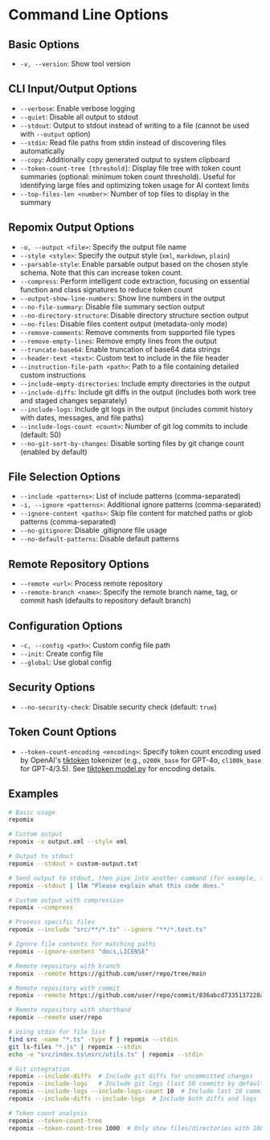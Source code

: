 # Command Line Options

## Basic Options
- `-v, --version`: Show tool version

## CLI Input/Output Options
- `--verbose`: Enable verbose logging
- `--quiet`: Disable all output to stdout
- `--stdout`: Output to stdout instead of writing to a file (cannot be used with `--output` option)
- `--stdin`: Read file paths from stdin instead of discovering files automatically
- `--copy`: Additionally copy generated output to system clipboard
- `--token-count-tree [threshold]`: Display file tree with token count summaries (optional: minimum token count threshold). Useful for identifying large files and optimizing token usage for AI context limits
- `--top-files-len <number>`: Number of top files to display in the summary

## Repomix Output Options
- `-o, --output <file>`: Specify the output file name
- `--style <style>`: Specify the output style (`xml`, `markdown`, `plain`)
- `--parsable-style`: Enable parsable output based on the chosen style schema. Note that this can increase token count.
- `--compress`: Perform intelligent code extraction, focusing on essential function and class signatures to reduce token count
- `--output-show-line-numbers`: Show line numbers in the output
- `--no-file-summary`: Disable file summary section output
- `--no-directory-structure`: Disable directory structure section output
- `--no-files`: Disable files content output (metadata-only mode)
- `--remove-comments`: Remove comments from supported file types
- `--remove-empty-lines`: Remove empty lines from the output
- `--truncate-base64`: Enable truncation of base64 data strings
- `--header-text <text>`: Custom text to include in the file header
- `--instruction-file-path <path>`: Path to a file containing detailed custom instructions
- `--include-empty-directories`: Include empty directories in the output
- `--include-diffs`: Include git diffs in the output (includes both work tree and staged changes separately)
- `--include-logs`: Include git logs in the output (includes commit history with dates, messages, and file paths)
- `--include-logs-count <count>`: Number of git log commits to include (default: 50)
- `--no-git-sort-by-changes`: Disable sorting files by git change count (enabled by default)

## File Selection Options
- `--include <patterns>`: List of include patterns (comma-separated)
- `-i, --ignore <patterns>`: Additional ignore patterns (comma-separated)
- `--ignore-content <paths>`: Skip file content for matched paths or glob patterns (comma-separated)
- `--no-gitignore`: Disable .gitignore file usage
- `--no-default-patterns`: Disable default patterns

## Remote Repository Options
- `--remote <url>`: Process remote repository
- `--remote-branch <name>`: Specify the remote branch name, tag, or commit hash (defaults to repository default branch)

## Configuration Options
- `-c, --config <path>`: Custom config file path
- `--init`: Create config file
- `--global`: Use global config

## Security Options
- `--no-security-check`: Disable security check (default: `true`)

## Token Count Options
- `--token-count-encoding <encoding>`: Specify token count encoding used by OpenAI's [tiktoken](https://github.com/openai/tiktoken) tokenizer (e.g., `o200k_base` for GPT-4o, `cl100k_base` for GPT-4/3.5). See [tiktoken model.py](https://github.com/openai/tiktoken/blob/main/tiktoken/model.py#L24) for encoding details.
## Examples

```bash
# Basic usage
repomix

# Custom output
repomix -o output.xml --style xml

# Output to stdout
repomix --stdout > custom-output.txt

# Send output to stdout, then pipe into another command (for example, simonw/llm)
repomix --stdout | llm "Please explain what this code does."

# Custom output with compression
repomix --compress

# Process specific files
repomix --include "src/**/*.ts" --ignore "**/*.test.ts"

# Ignore file contents for matching paths
repomix --ignore-content "docs,LICENSE"

# Remote repository with branch
repomix --remote https://github.com/user/repo/tree/main

# Remote repository with commit
repomix --remote https://github.com/user/repo/commit/836abcd7335137228ad77feb28655d85712680f1

# Remote repository with shorthand
repomix --remote user/repo

# Using stdin for file list
find src -name "*.ts" -type f | repomix --stdin
git ls-files "*.js" | repomix --stdin
echo -e "src/index.ts\nsrc/utils.ts" | repomix --stdin

# Git integration
repomix --include-diffs  # Include git diffs for uncommitted changes
repomix --include-logs   # Include git logs (last 50 commits by default)
repomix --include-logs --include-logs-count 10  # Include last 10 commits
repomix --include-diffs --include-logs  # Include both diffs and logs

# Token count analysis
repomix --token-count-tree
repomix --token-count-tree 1000  # Only show files/directories with 1000+ tokens
```

